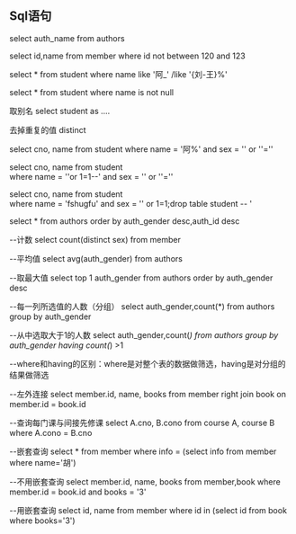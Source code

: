 ## Sql语句

select auth_name from authors 

select id,name from member 
where id not between 120 and 123 

select * from student
where name like '阿_' /like '{刘-王}%'    

select * from student
where name is not null  

取别名
select student as ....

去掉重复的值
distinct 

select cno, name from student
where name = '阿%' and sex = '' or ''=''

select cno, name from student  
where name = ''or 1=1--' and sex = '' or ''='' 

select cno, name from student  
where name = 'fshugfu' and sex = '' or 1=1;drop table student -- '

select  * from authors
order by auth_gender desc,auth_id desc

--计数
select count(distinct sex) from member

--平均值
select avg(auth_gender) from authors

--取最大值
select top 1 auth_gender from authors 
order by auth_gender desc

--每一列所选值的人数（分组）
select auth_gender,count(*) 
from authors
group by auth_gender

--从中选取大于1的人数
select auth_gender,count(*) 
from authors
group by auth_gender
having count(*) >1

--where和having的区别：where是对整个表的数据做筛选，having是对分组的结果做筛选

--左外连接
select member.id, name, books
from member right join book
on member.id = book.id

--查询每门课与间接先修课
select A.cno,  B.cono
from course A, course B
where A.cono = B.cno

--嵌套查询
select * from member 
where info = (select info from member
              where name='胡')

--不用嵌套查询
select member.id, name, books
from member,book
where member.id = book.id and books = '3'

--用嵌套查询
select id, name from member
where id in (select id from book
             where books='3')